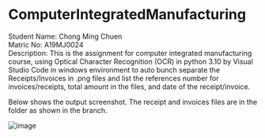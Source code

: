 # ComputerIntegratedManufacturing

Student Name: Chong Ming Chuen																																																											
Matric No: A19MJ0024																															
Description: This is the assignment for computer integrated manufacturing course, using Optical Character Recognition (OCR) in python 3.10 by Visual Studio Code in windows environment to auto bunch separate the Receipts/Invoices in .png files and list the references number for invoices/receipts, total amount in the files, and date of the receipt/invoice.																																					
																	
Below shows the output screenshot. The receipt and invoices files are in the folder as shown in the branch. 

![image](https://github.com/chuench7/ComputerIntegratedManufacturing/assets/131155198/7e464978-13de-4f67-8148-39e104f39f02)

